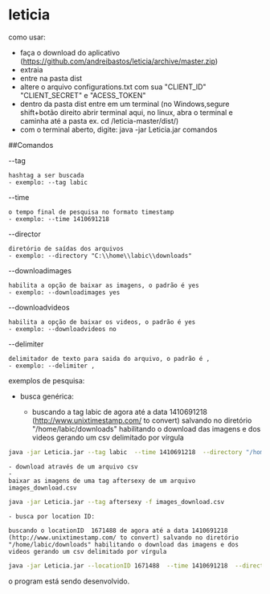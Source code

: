 leticia
=======
como usar:
- faça o download do aplicativo (https://github.com/andreibastos/leticia/archive/master.zip)
- extraia
- entre na pasta dist
- altere o arquivo configurations.txt com sua "CLIENT_ID" "CLIENT_SECRET" e  "ACESS_TOKEN"
- dentro da pasta dist entre em um terminal (no Windows,segure shift+botão direito abrir terminal aqui, no linux, abra o terminal e caminha até a pasta ex. cd /leticia-master/dist/)
- com o terminal aberto, digite: java -jar Leticia.jar comandos	
		
##Comandos

--tag

	hashtag a ser buscada
	- exemplo: --tag labic

--time 

	o tempo final de pesquisa no formato timestamp
	- exemplo: --time 1410691218

--director

	diretório de saídas dos arquivos
	- exemplo: --directory "C:\\home\\labic\\downloads"

--downloadimages 

	habilita a opção de baixar as imagens, o padrão é yes 
	- exemplo: --downloadimages yes 

--downloadvideos 

	habilita a opção de baixar os videos, o padrão é yes
	- exemplo: --downloadvideos no 

--delimiter 

	delimitador de texto para saida do arquivo, o padrão é ,
	- exemplo: --delimiter ,


exemplos de pesquisa:
- busca genérica:

	- buscando a tag labic de agora até a data 1410691218  (http://www.unixtimestamp.com/ to convert) salvando no diretório  "/home/labic/downloads" habilitando o download das imagens e dos videos gerando um csv delimitado por vírgula
	
```sh
java -jar Leticia.jar --tag labic  --time 1410691218  --directory "/home/labic/downloads" --downloadimages yes --downloadvideos yes  --delimiter ,
```

	- download através de um arquivo csv
	- 
	baixar as imagens de uma tag aftersexy de um arquivo images_download.csv
```sh
java -jar Leticia.jar --tag aftersexy -f images_download.csv
```

	- busca por location ID:
	
	buscando o locationID  1671488 de agora até a data 1410691218  (http://www.unixtimestamp.com/ to convert) salvando no diretório  "/home/labic/downloads" habilitando o download das imagens e dos videos gerando um csv delimitado por vírgula
```sh
java -jar Leticia.jar --locationID 1671488  --time 1410691218  --directory "/home/labic/downloads" --downloadimages yes --downloadvideos yes  --delimiter ,
```

o program está sendo desenvolvido.
